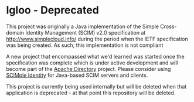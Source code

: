 Igloo - Deprecated
==================

This project was originally a Java implementation of the Simple Cross-domain
Identity Management (SCIM) v2.0 specification at http://www.simplecloud.info/
during the period when the IETF specification was being created.  As such,
this implementation is not compliant

A new project that encompassed what we'd learned was started once the
specification was complete which is under active development and will
become part of the [Apache Directory](http://directory.apache.org) project.
Please consider using [SCIMple Identity](https://github.com/PennState/SCIMple-Identity)
for Java-based SCIM servers and clients.

This project is currently being used internally but will be deleted when
that application is deprecated - at that point this repository will be
deleted.

